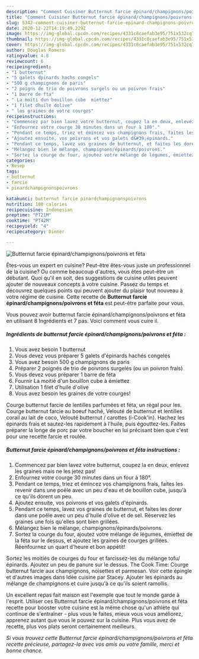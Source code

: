 ```yaml
---
description: "Comment Cuisiner Butternut farcie épinard/champignons/poivrons et féta"
title: "Comment Cuisiner Butternut farcie épinard/champignons/poivrons et féta"
slug: 5342-comment-cuisiner-butternut-farcie-epinard-champignons-poivrons-et-feta
date: 2020-12-22T14:19:49.229Z
image: https://img-global.cpcdn.com/recipes/4331c8caefab3e95/751x532cq70/butternut-farcie-epinardchampignonspoivrons-et-feta-photo-principale-de-la-recette.jpg
thumbnail: https://img-global.cpcdn.com/recipes/4331c8caefab3e95/751x532cq70/butternut-farcie-epinardchampignonspoivrons-et-feta-photo-principale-de-la-recette.jpg
cover: https://img-global.cpcdn.com/recipes/4331c8caefab3e95/751x532cq70/butternut-farcie-epinardchampignonspoivrons-et-feta-photo-principale-de-la-recette.jpg
author: Douglas Romero
ratingvalue: 4.8
reviewcount: 6
recipeingredient:
- "1 butternut"
- "5 galets dpinards hachs congels"
- "500 g champignons de paris"
- "2 poigns de trio de poivrons surgels ou un poivron frais"
- "1 barre de fta"
- " La moiti dun bouillon cube  miettez"
- "1 filet dhuile dolive"
- " les graines de votre courges"
recipeinstructions:
- "Commencez par bien lavez votre butternut, coupez la en deux, enlevez les graines mais ne les jetez pas!"
- "Enfournez votre courge 30 minutes dans un four à 180°."
- "Pendant ce temps, triez et émincez vos champignons frais, faites les revenir dans une poêle avec un peu d&#39;eau et de bouillon cube, jusqu&#39;à ce qu&#39;ils dorent un peu."
- "Ajoutez ensuite, vos poivrons et vos galets d&#39;épinards."
- "Pendant ce temps, lavez vos graines de butternut, et faites les dorer dans une poêle avec un peu d&#39;huile d&#39;olive et de sel. Réservez les graines une fois qu&#39;elles sont bien grillées."
- "Mélangez bien le mélange, champignons/épinards/poivrons."
- "Sortez la courge du four, ajoutez votre mélange de légumes, émiettez de la féta sur le dessus, et ajoutez les graines de courges grillées. Réenfournez un quart d&#39;heure et bon appétit!"
categories:
- Resep
tags:
- butternut
- farcie
- pinardchampignonspoivrons

katakunci: butternut farcie pinardchampignonspoivrons 
nutrition: 100 calories
recipecuisine: Indonesian
preptime: "PT21M"
cooktime: "PT42M"
recipeyield: "4"
recipecategory: Dinner

---
```



![Butternut farcie épinard/champignons/poivrons et féta](https://img-global.cpcdn.com/recipes/4331c8caefab3e95/751x532cq70/butternut-farcie-epinardchampignonspoivrons-et-feta-photo-principale-de-la-recette.jpg)

Êtes-vous un expert en cuisine? Peut-être êtes-vous juste un professionnel de la cuisine? Ou comme beaucoup d'autres, vous êtes peut-être un débutant. Quoi qu'il en soit, des suggestions de cuisine utiles peuvent ajouter de nouveaux concepts à votre cuisine. Passez du temps et découvrez quelques points qui peuvent ajouter du plaisir tout nouveau à votre régime de cuisine. Cette recette de <strong> Butternut farcie épinard/champignons/poivrons et féta </strong> est peut-être parfaite pour vous.

<!--inarticleads1-->

Vous pouvez avoir butternut farcie épinard/champignons/poivrons et féta en utilisant 8 Ingrédients et 7 pas. Voici comment vous cuire il.

##### Ingrédients de butternut farcie épinard/champignons/poivrons et féta :

1. Vous avez besoin 1 butternut
1. Vous devez vous préparer 5 galets d&#39;épinards hachés congelés
1. Vous avez besoin 500 g champignons de paris
1. Préparer 2 poignés de trio de poivrons surgelés (ou un poivron frais)
1. Vous devez vous préparer 1 barre de féta
1. Fournir  La moitié d&#39;un bouillon cube à émiettez
1. Utilisation 1 filet d&#39;huile d&#39;olive
1. Vous avez besoin  les graines de votre courges!


Courge butternut farcie de lentilles parfumées et féta, un régal pour les. Courge butternut farcie au boeuf haché, Velouté de butternut et lentilles corail au lait de coco, Velouté butternut / carottes (i-Cook&#39;in). Hachez les épinards frais et sautez-les rapidement à l&#39;huile, puis égouttez-les. Faites préparer la longe de porc par votre boucher en lui précisant bien que c&#39;est pour une recette farcie et roulée. 

<!--inarticleads2-->

##### Butternut farcie épinard/champignons/poivrons et féta instructions :

1. Commencez par bien lavez votre butternut, coupez la en deux, enlevez les graines mais ne les jetez pas!
1. Enfournez votre courge 30 minutes dans un four à 180°.
1. Pendant ce temps, triez et émincez vos champignons frais, faites les revenir dans une poêle avec un peu d&#39;eau et de bouillon cube, jusqu&#39;à ce qu&#39;ils dorent un peu.
1. Ajoutez ensuite, vos poivrons et vos galets d&#39;épinards.
1. Pendant ce temps, lavez vos graines de butternut, et faites les dorer dans une poêle avec un peu d&#39;huile d&#39;olive et de sel. Réservez les graines une fois qu&#39;elles sont bien grillées.
1. Mélangez bien le mélange, champignons/épinards/poivrons.
1. Sortez la courge du four, ajoutez votre mélange de légumes, émiettez de la féta sur le dessus, et ajoutez les graines de courges grillées. Réenfournez un quart d&#39;heure et bon appétit!


Sortez les moitiés de courges du four et farcissez-les du mélange tofu/épinards. Ajoutez un peu de panure sur le dessus. The Cook Time: Courge butternut farcie aux champignons, noisettes et parmesan. Voir cette épingle et d&#39;autres images dans Idée cuisine par Stacey. Ajouter les épinards au mélange de champignons et cuire jusqu&#39;à ce qu&#39;ils soient ramollis. 

<!--inarticleads1-->

<p>
Un excellent repas fait maison est l'exemple que tout le monde garde à l'esprit. Utiliser ces Butternut farcie épinard/champignons/poivrons et féta recette pour booster votre cuisine est la même chose qu'un athlète qui continue de s'entraîner - plus vous le faites, mieux vous vous améliorez, apprenez autant que vous le pouvez sur la cuisine. Plus vous avez de recette, plus vos plats seront certainement meilleurs.
</p>

<p>
<i>Si vous trouvez cette Butternut farcie épinard/champignons/poivrons et féta recette précieuse, partagez-la avec vos amis ou votre famille, merci et bonne chance.</i>
</p>
